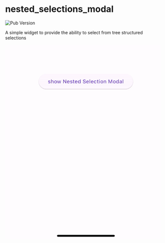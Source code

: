 # nested_selections_modal


![Pub Version](https://img.shields.io/pub/v/nested_selections_modal)


A simple widget to provide the ability to select from tree structured selections 


<img src="https://raw.githubusercontent.com/muhammad369/nested_selections_modal/master/images/1.gif" width="500">
